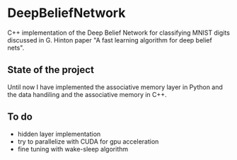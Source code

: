 # DeepBeliefNetwork
C++ implementation of the Deep Belief Network for classifying MNIST digits discussed in G. Hinton paper "A fast learning algorithm for deep belief nets".
## State of the project
Until now I have implemented the associative memory layer in Python and the data handiling and the associative memory in C++.
## To do
- hidden layer implementation
- try to parallelize with CUDA for gpu acceleration
- fine tuning with wake-sleep algorithm
